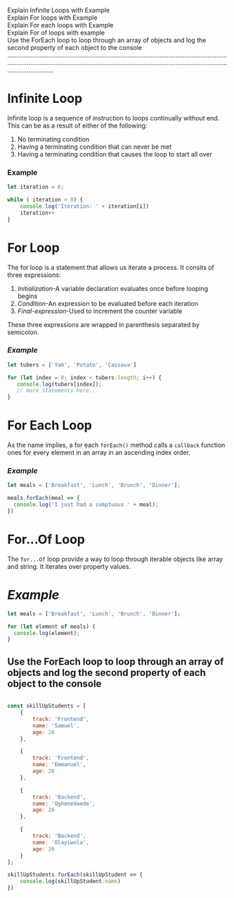 Explain Infinite Loops with Example  
Explain For loops with Example  
Explain For each loops with Example  
Explain For of loops with example  
Use the ForEach loop to loop through an array of objects and log the second property of each object to the console  
..................................................................................................................................................................................................................................................................................

# **Infinite Loop**  


Infinite loop is a sequence of instruction to loops continually without end. This can be as a result of either of the following:  


1. No terminating condition  
2. Having a terminating condition that can never be met  
3. Having a terminating condition that causes the loop to start all over  

### **Example**
```js
let iteration = 6;  

while ( iteration > 0) {  
	console.log('Iteration: ' + iteration[i])  
	iteration++  
}  
```  


# **For Loop**  
The for loop is a statement that allows us iterate a process. It consits of three expressions:  


1. *Initialization*-A variable declaration evaluates once before looping begins  
2. *Condition*-An expression to be evaluated before each iteration  
3. *Final-expression*-Used to increment the counter variable  

These three expressions are wrapped in parenthesis separated by semicolon.

### *Example*  
```js
let tubers = ['Yam', 'Potato', 'Cassava']

for (let index = 0; index < tubers.length; i++) {
   console.log(tubers[index]);
   // more statements here...
}
```  


# **For Each Loop**  

As the name implies, a for each `forEach()` method calls a `callback` function ones for every element in an array in an ascending index order.  

### *Example*  

```js
let meals = ['Breakfast', 'Lunch', 'Brunch', 'Dinner'];

meals.forEach(meal => {
  console.log('I just had a sumptuous ' + meal);
})
```

# **For...Of Loop**  

The `for...Of` loop provide a way to loop through iterable objects like array and string. It iterates over property values.  

# *Example*  

```js
let meals = ['Breakfast', 'Lunch', 'Brunch', 'Dinner'];

for (let element of meals) {
  console.log(element);
}
```  

## **Use the ForEach loop to loop through an array of objects and log the second property of each object to the console**  

```js

const skillUpStudents = [
	{
		track: 'Frontend',
		name: 'Samuel',
		age: 26
	},

	{
		track: 'Frontend',
		name: 'Emmanuel',
		age: 26
	},

	{
		track: 'Backend',
		name: 'OgheneVwede',
		age: 26
	},

	{
		track: 'Backend',
		name: 'Olayiwola',
		age: 26
	}
];

skillUpStudents.forEach(skillUpStudent => {
	console.log(skillUpStudent.name)
})
```










